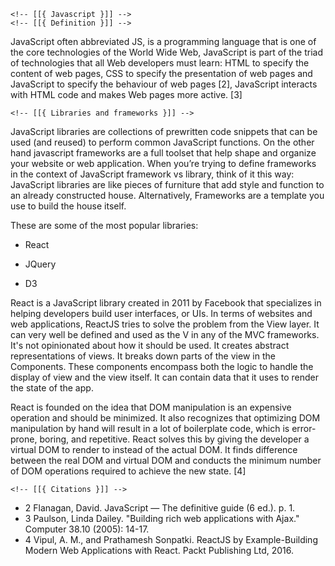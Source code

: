 <!-- This is the Javascript part --> 
<!-- Author: github/nemo256 -->

    <!-- [[{ Javascript }]] -->
    <!-- [[{ Definition }]] -->

JavaScript often abbreviated JS, is a programming language that is one of the core technologies of the World Wide Web, JavaScript is part of the triad of technologies that all Web developers must learn: HTML to specify the content of web pages, CSS to specify the presentation of web pages and JavaScript to specify the behaviour of web pages [2], JavaScript interacts with HTML code and makes Web pages more active. [3]

    <!-- [[{ Libraries and frameworks }]] -->

JavaScript libraries are collections of prewritten code snippets that can be used (and reused) to perform common JavaScript functions. On the other hand javascript frameworks are a full toolset that help shape and organize your website or web application. When you’re trying to define frameworks in the context of JavaScript framework vs library, think of it this way: JavaScript libraries are like pieces of furniture that add style and function to an already constructed house. Alternatively, Frameworks are a template you use to build the house itself.

These are some of the most popular libraries:
  * React
  * JQuery
  * D3

    <!-- [[{ React }]] -->

React is a JavaScript library created in 2011 by Facebook that specializes in helping developers build user interfaces, or UIs. In terms of websites and web applications, ReactJS tries to solve the problem from the View layer. It can very well be defined and used as the V in any of the MVC frameworks. It's not opinionated about how it should be used. It creates abstract representations of views. It breaks down parts of the view in the Components. These components encompass both the logic to handle the display of view and the view itself. It can contain data that it uses to render the state of the app.

React is founded on the idea that DOM manipulation is an expensive operation and should be minimized. It also recognizes that optimizing DOM manipulation by hand will result in a lot of boilerplate code, which is error-prone, boring, and repetitive. React solves this by giving the developer a virtual DOM to render to instead of the actual DOM. It finds difference between the real DOM and virtual DOM and conducts the minimum number of DOM operations required to achieve the new state. [4]

    <!-- [[{ Citations }]] -->

* 2 Flanagan, David. JavaScript — The definitive guide (6 ed.). p. 1.
* 3 Paulson, Linda Dailey. "Building rich web applications with Ajax." Computer 38.10 (2005): 14-17.
* 4 Vipul, A. M., and Prathamesh Sonpatki. ReactJS by Example-Building Modern Web Applications with React. Packt Publishing Ltd, 2016. 
